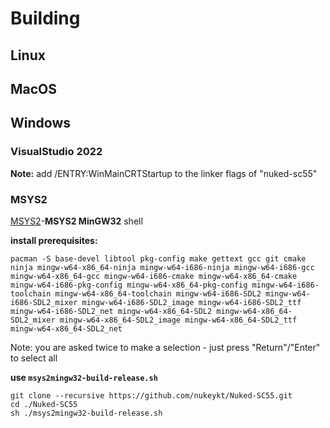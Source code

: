 # Building

## Linux

## MacOS

## Windows

### VisualStudio 2022

**Note:** add /ENTRY:WinMainCRTStartup to the linker flags of "nuked-sc55"

### MSYS2

[MSYS2](https://www.msys2.org/wiki/MSYS2-installation/)-**MSYS2 MinGW32** shell

**install prerequisites:**
```
pacman -S base-devel libtool pkg-config make gettext gcc git cmake ninja mingw-w64-x86_64-ninja mingw-w64-i686-ninja mingw-w64-i686-gcc mingw-w64-x86_64-gcc mingw-w64-i686-cmake mingw-w64-x86_64-cmake mingw-w64-i686-pkg-config mingw-w64-x86_64-pkg-config mingw-w64-i686-toolchain mingw-w64-x86_64-toolchain mingw-w64-i686-SDL2 mingw-w64-i686-SDL2_mixer mingw-w64-i686-SDL2_image mingw-w64-i686-SDL2_ttf mingw-w64-i686-SDL2_net mingw-w64-x86_64-SDL2 mingw-w64-x86_64-SDL2_mixer mingw-w64-x86_64-SDL2_image mingw-w64-x86_64-SDL2_ttf mingw-w64-x86_64-SDL2_net
```
Note: you are asked twice to make a selection - just press "Return"/"Enter" to select all


**use `msys2mingw32-build-release.sh`**

```
git clone --recursive https://github.com/nukeykt/Nuked-SC55.git
cd ./Nuked-SC55
sh ./msys2mingw32-build-release.sh
```
